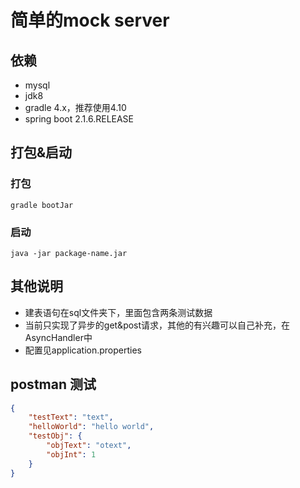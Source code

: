 # 简单的mock server
## 依赖
- mysql
- jdk8
- gradle 4.x，推荐使用4.10
- spring boot 2.1.6.RELEASE

## 打包&启动
### 打包
```
gradle bootJar
```
### 启动
```
java -jar package-name.jar
```

## 其他说明
- 建表语句在sql文件夹下，里面包含两条测试数据
- 当前只实现了异步的get&post请求，其他的有兴趣可以自己补充，在AsyncHandler中
- 配置见application.properties

## postman 测试
```json
{
	"testText": "text",
	"helloWorld": "hello world",
	"testObj": {
		"objText": "otext",
		"objInt": 1
	}
}
```